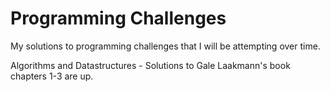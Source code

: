Programming Challenges
==========================

My solutions to programming challenges that I will be attempting over time.

Algorithms and Datastructures - Solutions to Gale Laakmann's book chapters 1-3 are up.